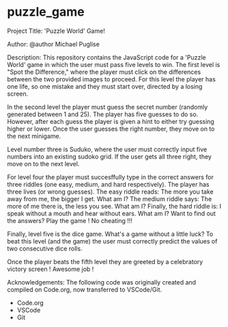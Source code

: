 # puzzle_game

Project Title: 'Puzzle World' Game! 

Author:
@author Michael Puglise

Description:
This repository contains the JavaScript code for a 'Puzzle World' game in which the user must pass five levels to win. The first level is "Spot the
Difference," where the player must click on the differences between the two provided images to proceed. For this level the player has one life, so one
mistake and they must start over, directed by a losing screen.

In the second level the player must guess the secret number (randomly generated between 1 and 25). The player has five guesses to do so. However, after
each guess the player is given a hint to either try guessing higher or lower. Once the user guesses the right number, they move on to the next minigame.
  
Level number three is Suduko, where the user must correctly input five numbers into an existing sudoko grid. If the user gets all three right, they move
on to the next level. 

For level four the player must succesffully type in the correct answers for three riddles (one easy, medium, and hard respectively). The player has
three lives (or wrong guesses). The easy riddle reads: The more you take away from me, the bigger I get. What am I? The medium riddle says: 
The more of me there is, the less you see. What am I? Finally, the hard riddle is: I speak without a mouth and hear without ears. What am I? 
Want to find out the answers? Play the game ! No cheating !!!

Finally, level five is the dice game. What's a game without a little luck? To beat this level (and the game) the user must correctly predict
the values of two consecutive dice rolls. 

Once the player beats the fifth level they are greeted by a celebratory victory screen ! Awesome job !
  
Acknowledgements: 
The following code was originally created and compiled on Code.org, now transferred to VSCode/Git.
- Code.org
- VSCode
- Git
